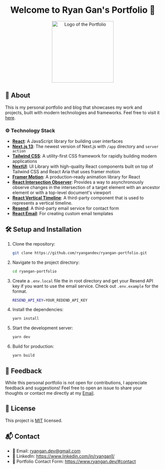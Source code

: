 <h1 align="center">Welcome to Ryan Gan's Portfolio 👋</h1>

<p align="center">
  <img src="https://github.com/ryangandev/ryangan-portfolio/blob/main/src/app/favicon.ico" alt="Logo of the Portfolio" width="200px">
</p>

## 🚀 About
This is my personal portfolio and blog that showcases my work and projects, built with modern technologies and frameworks. Feel free to visit it [here](https://www.ryangan.dev/).

### ⚙️  Technology Stack
- **[React](https://reactjs.org/)**: A JavaScript library for building user interfaces
- **[Next.js 13](https://nextjs.org/)**: The newest version of Next.js with `/app` directory and `server action`
- **[Tailwind CSS](https://tailwindcss.com/)**: A utility-first CSS framework for rapidly building modern applications
- **[NextUI](https://nextui.org/)**: UI Library with high-quality React components built on top of Tailwind CSS and React Aria that uses framer motion
- **[Framer Motion](https://www.framer.com/motion/)**: A production-ready animation library for React
- **[React Intersection Observer](https://github.com/thebuilder/react-intersection-observer)**: Provides a way to asynchronously observe changes in the intersection of a target element with an ancestor element or with a top-level document's viewport
- **[React Vertical Timeline](https://github.com/stephane-monnot/react-vertical-timeline)**: A third-party component that is used to represents a vertical timeline.
- **[Resend](https://resend.com/)**: A third-party email service for contact form
- **[React Email](https://react.email/)**: For creating custom email templates

## 🛠️ Setup and Installation
1. Clone the repository: 

    ```zsh
    git clone https://github.com/ryangandev/ryangan-portfolio.git
    ```

2. Navigate to the project directory: 

    ```zsh
    cd ryangan-portfolio
    ```

3. Create a `.env.local` file the in root directory and get your Resend API key if you want to use the email service. Check out `.env.example` for the format.

    ```zsh
    RESEND_API_KEY=YOUR_REDEND_API_KEY
    ```

4. Install the dependencies: 

    ```zsh
    yarn install
    ```

5. Start the development server: 

    ```zsh
    yarn dev
    ```

6. Build for production:

    ```zsh
    yarn build
    ```

## 📢 Feedback
While this personal portfolio is not open for contributions, I appreciate feedback and suggestions! Feel free to open an issue to share your thoughts or contact me directly at my [Email](mailto:ryangan.dev@gmail.com).


## 📄 License
This project is [MIT](./LICENSE) licensed.

## 📬 Contact
- 📧 Email: ryangan.dev@gmail.com
- 🔗 LinkedIn: https://www.linkedin.com/in/ryangan1/
- 📂 Portfolio Contact Form: https://www.ryangan.dev/#contact
